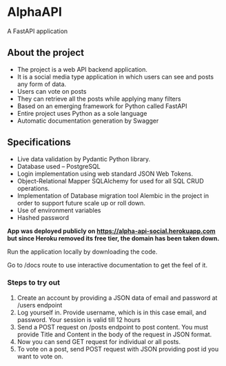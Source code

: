 # AlphaAPI
A FastAPI application

## About the project
- The project is a web API backend application.
- It is a social media type application in which users can see and posts any form of data.
- Users can vote on posts
- They can retrieve all the posts while applying many filters
- Based on an emerging framework for Python called FastAPI
- Entire project uses Python as a sole language
- Automatic documentation generation by Swagger

## Specifications
- Live data validation by Pydantic Python library.
- Database used – PostgreSQL
- Login implementation using web standard JSON Web Tokens.
- Object-Relational Mapper SQLAlchemy for used for all SQL CRUD operations.
- Implementation of Database migration tool Alembic in the project in order to support future scale up or roll down.
- Use of environment variables
- Hashed password

**App was deployed publicly on https://alpha-api-social.herokuapp.com but since Heroku removed its free tier, the domain has been taken down.**

Run the application locally by downloading the code.

Go to /docs route to use interactive 
documentation to get the feel of it.

### Steps to try out
1. Create an account by providing a JSON data of email and 
password at /users endpoint
2. Log yourself in. Provide username, which is in this case email, 
and password. Your session is valid till 12 hours
3. Send a POST request on /posts endpoint to post content. You 
must provide Title and Content in the body of the request in 
JSON format.
4. Now you can send GET request for individual or all posts.
5. To vote on a post, send POST request with JSON providing 
post id you want to vote on.
